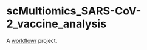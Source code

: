 # scMultiomics_SARS-CoV-2_vaccine_analysis

A [workflowr][] project.

[workflowr]: https://github.com/workflowr/workflowr
